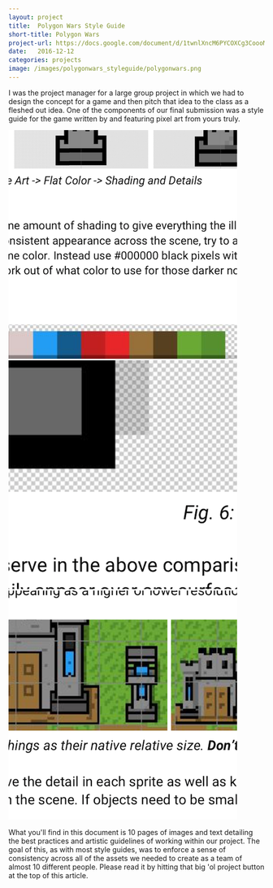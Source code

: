 ```yaml
---
layout: project
title:  Polygon Wars Style Guide
short-title: Polygon Wars
project-url: https://docs.google.com/document/d/1twnlXncM6PYCOXCg3CoooMNrgFyxF-QfxvUrCWHsPwg/edit?usp=sharing
date:   2016-12-12
categories: projects
image: /images/polygonwars_styleguide/polygonwars.png
---
```


I was the project manager for a large group project in which we had to design the concept for a game and then pitch that idea to the class as a fleshed out idea. One of the components of our final submission was a style guide for the game written by and featuring pixel art from yours truly.

<div class="row">
	<div class="one-third column">
		<img class="one-third-image" src="/images/polygonwars_styleguide/polygon1.png">
	</div>
	<div class="one-third column">
		<img class="one-third-image" src="/images/polygonwars_styleguide/polygon2.png">
	</div>
	<div class="one-third column">
		<img class="one-third-image" src="/images/polygonwars_styleguide/polygon3.png">
	</div>
</div>

What you'll find in this document is 10 pages of images and text detailing the best practices and artistic guidelines of working within our project. The goal of this, as with most style guides, was to enforce a sense of consistency across all of the assets we needed to create as a team of almost 10 different people. Please read it by hitting that big 'ol project button at the top of this article.
